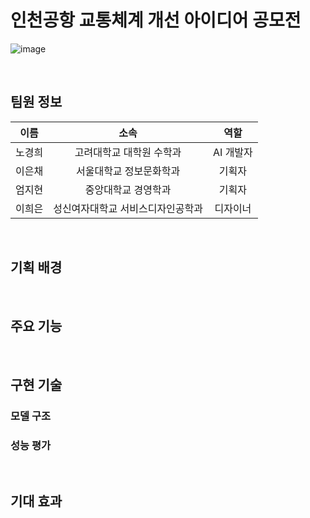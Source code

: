 # 인천공항 교통체계 개선 아이디어 공모전

![image](https://github.com/kyungheee/2024_Incheon_International_Airport_MaaS_Project/assets/148427964/6654959b-ae09-49f5-ba2d-31fb4a4983e3)

</br>

## 팀원 정보
|이름|소속|역할|
|:--:|:--:|:--:|
|노경희|고려대학교 대학원 수학과|AI 개발자|
|이은채|서울대학교 정보문화학과|기획자|
|엄지현|중앙대학교 경영학과|기획자|
|이희은|성신여자대학교 서비스디자인공학과|디자이너|

</br>

## 기획 배경

</br>

## 주요 기능

</br>

## 구현 기술

### 모델 구조

### 성능 평가



</br>

## 기대 효과

